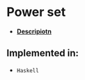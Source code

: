 # Power set

* **[Descripiotn](https://en.wikipedia.org/wiki/Power_set)**

## Implemented in:

* `Haskell`
